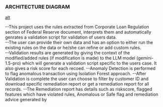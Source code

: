### ARCHITECTURE DIAGRAM
[alt](https://github.com/ewfx/gaidp-prism/blob/bff5485db47e924069edad82116825feed1d2ffb/architecturediagram.png)

--This project uses the rules extracted from Corporate Loan Regulation section of Federal Reserve document, interprets them and automatically genrates a validation script for validation of users data.<br>
--The user can provide their own data and has an option to either run the existing rules on the data or he/she can refine or add custom rules. <br>
--Validation results are generated by giving the context of the modified/added rules (if modification is made) to the LLM model (gemini-1.5-pro) which will generate a validation script specific to the users case. It also gives a risk score for each recoed.
--Anomaly Detection is performed to flag anomalous transaction using Isolation Forest approach.
--After Validation is complete the user can choose to filter by customer ID and download specific remediation report or get a remediation report for all records.
--The Remediation report has details such as riskscore, flagged features which have violated rules, Anomalous or Safe flag and remediation advice generated by 
